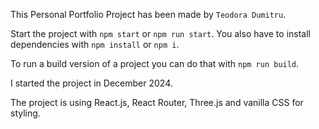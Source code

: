 This Personal Portfolio Project has been made by `Teodora Dumitru`.

Start the project with `npm start` or `npm run start`. You also have to install dependencies with `npm install` or `npm i`.

To run a build version of a project you can do that with `npm run build`.

I started the project in December 2024.

The project is using React.js, React Router, Three.js and vanilla CSS for styling.
